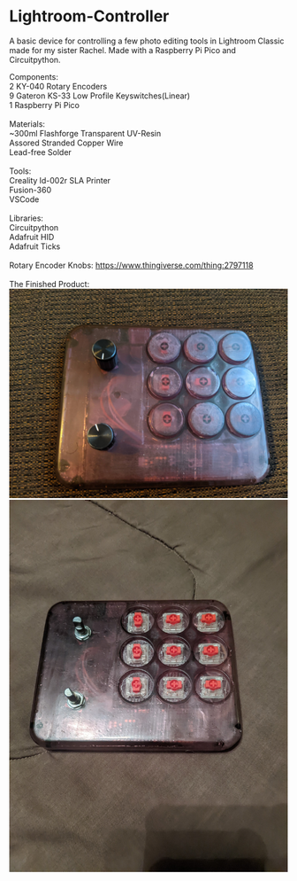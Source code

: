 # Lightroom-Controller
A basic device for controlling a few photo editing tools in Lightroom Classic made for my sister Rachel. Made with a Raspberry Pi Pico and Circuitpython.

Components:<br />
  2 KY-040 Rotary Encoders<br />
  9 Gateron KS-33 Low Profile Keyswitches(Linear)<br />
  1 Raspberry Pi Pico<br />
<br />
Materials:<br />
  ~300ml Flashforge Transparent UV-Resin<br />
  Assored Stranded Copper Wire<br />
  Lead-free Solder<br />
<br />
Tools:<br />
  Creality ld-002r SLA Printer<br />
  Fusion-360<br />
  VSCode<br />
<br />
Libraries:<br />
  Circuitpython<br />
  Adafruit HID <br />
  Adafruit Ticks  <br />
  <br />
Rotary Encoder Knobs: https://www.thingiverse.com/thing:2797118
<br />
<br />
The Finished Product:<br />
![alt text](PXL_20231114_202313620.MP.jpg)
<br />
![alt text](PXL_20231108_043209249.MP.jpg)
